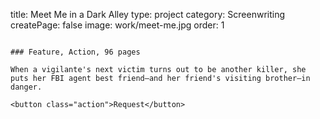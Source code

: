 title: Meet Me in a Dark Alley
type: project
category: Screenwriting
createPage: false
image: work/meet-me.jpg
order: 1

~~~

### Feature, Action, 96 pages

When a vigilante's next victim turns out to be another killer, she puts her FBI agent best friend—and her friend's visiting brother—in danger.

<button class="action">Request</button>